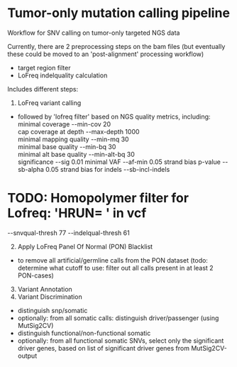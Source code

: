 # Tumor-only mutation calling pipeline
Workflow for SNV calling on tumor-only targeted NGS data

Currently, there are 2 preprocessing steps on the bam files
(but eventually these could be moved to an 'post-alignment' processing workflow) 
- target region filter
- LoFreq indelquality calculation

Includes different steps:
1. LoFreq variant calling
- followed by 'lofreq filter' based on NGS quality metrics, including:
minimal coverage            --min-cov 20 \
cap coverage at depth       --max-depth 1000 \
minimal mapping quality     --min-mq 30 \
minimal base quality        --min-bq 30 \
minimal alt base quality    --min-alt-bq 30 \
significance                --sig 0.01
minimal VAF                 --af-min 0.05 
strand bias p-value         --sb-alpha 0.05 
strand bias for indels      --sb-incl-indels 
# TODO: Homopolymer filter  for Lofreq: 'HRUN= ' in vcf  
--snvqual-thresh 77 --indelqual-thresh 61

2. Apply LoFreq Panel Of Normal (PON) Blacklist
- to remove all artificial/germline calls from the PON dataset
(todo: determine what cutoff to use: filter out all calls present in at least 2 PON-cases)

3. Variant Annotation
4. Variant Discrimination
- distinguish snp/somatic
- optionally: from all somatic calls: distinguish driver/passenger (using MutSig2CV)
- distinguish functional/non-functional somatic
- optionally: from all functional somatic SNVs, select only the significant driver genes, based on list of significant driver genes from MutSig2CV-output


